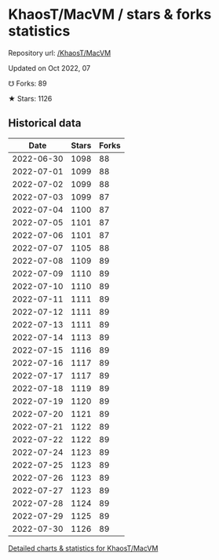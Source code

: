 # KhaosT/MacVM / stars & forks statistics

Repository url: [/KhaosT/MacVM](https://github.com/KhaosT/MacVM)

Updated on Oct 2022, 07

☋ Forks: 89

★ Stars: 1126

## Historical data
| Date | Stars | Forks |
|------|-------|-------|
| 2022-06-30 | 1098 | 88 | 
| 2022-07-01 | 1099 | 88 | 
| 2022-07-02 | 1099 | 88 | 
| 2022-07-03 | 1099 | 87 | 
| 2022-07-04 | 1100 | 87 | 
| 2022-07-05 | 1101 | 87 | 
| 2022-07-06 | 1101 | 87 | 
| 2022-07-07 | 1105 | 88 | 
| 2022-07-08 | 1109 | 89 | 
| 2022-07-09 | 1110 | 89 | 
| 2022-07-10 | 1110 | 89 | 
| 2022-07-11 | 1111 | 89 | 
| 2022-07-12 | 1111 | 89 | 
| 2022-07-13 | 1111 | 89 | 
| 2022-07-14 | 1113 | 89 | 
| 2022-07-15 | 1116 | 89 | 
| 2022-07-16 | 1117 | 89 | 
| 2022-07-17 | 1117 | 89 | 
| 2022-07-18 | 1119 | 89 | 
| 2022-07-19 | 1120 | 89 | 
| 2022-07-20 | 1121 | 89 | 
| 2022-07-21 | 1122 | 89 | 
| 2022-07-22 | 1122 | 89 | 
| 2022-07-24 | 1123 | 89 | 
| 2022-07-25 | 1123 | 89 | 
| 2022-07-26 | 1123 | 89 | 
| 2022-07-27 | 1123 | 89 | 
| 2022-07-28 | 1124 | 89 | 
| 2022-07-29 | 1125 | 89 | 
| 2022-07-30 | 1126 | 89 | 


[Detailed charts & statistics for KhaosT/MacVM](https://reviewgithub.com/rep/KhaosT/MacVM)
